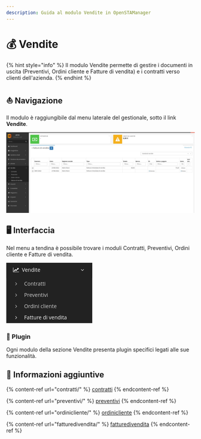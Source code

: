 ```yaml
---
description: Guida al modulo Vendite in OpenSTAManager
---
```


# 💰 Vendite

{% hint style="info" %}
Il modulo Vendite permette di gestire i documenti in uscita (Preventivi, Ordini cliente e Fatture di vendita) e i contratti verso clienti dell'azienda.
{% endhint %}

## ⛵ Navigazione

Il modulo è raggiungibile dal menu laterale del gestionale, sotto il link **Vendite**.

![](<../../.gitbook/assets/image (34) (1) (1) (1) (1) (1) (1) (2).png>)

## 🖥️ Interfaccia

Nel menu a tendina è possibile trovare i moduli Contratti, Preventivi, Ordini cliente e Fatture di vendita.

![](<../../.gitbook/assets/image (83) (1) (1) (1) (1) (1) (1) (1).png>)

### 🔧 Plugin

Ogni modulo della sezione Vendite presenta plugin specifici legati alle sue funzionalità.

## 🔽 Informazioni aggiuntive

{% content-ref url="contratti/" %}
[contratti](contratti/)
{% endcontent-ref %}

{% content-ref url="preventivi/" %}
[preventivi](preventivi/)
{% endcontent-ref %}

{% content-ref url="ordinicliente/" %}
[ordinicliente](ordinicliente/)
{% endcontent-ref %}

{% content-ref url="fatturedivendita/" %}
[fatturedivendita](fatturedivendita/)
{% endcontent-ref %}

